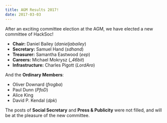 ```yaml
---
title: AGM Results 2017!
date: 2017-03-03
---
```


After an exciting committee election at the AGM, we have elected a new committee of HackSoc!

- **Chair:** Daniel Bailey (*danieljabailey*)
- **Secretary:** Samuel Hand (*sdhand*)
- **Treasurer:** Samantha Eastwood (*eep*)
- **Careers:** Michael Mokrysz (*_46bit*)
- **Infrastructure:** Charles Pigott (*LordAro*)

And the **Ordinary Members**:

- Oliver Downard (*frogba*)
- Paul Dunn (*PfoD*)
- Alice King
- David P. Kendal (*dpk*)

The posts of **Social Secretary** and **Press & Publicity** were not filled, and will be at the pleasure of the new committee.